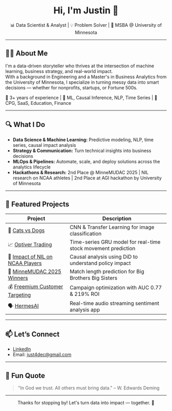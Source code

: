 <h1 align="center">Hi, I'm Justin 👋</h1>

<p align="center">
  📊 Data Scientist & Analyst | 💡 Problem Solver | 🧠 MSBA @ University of Minnesota  
</p>

---

## 👨‍💻 About Me

I'm a data-driven storyteller who thrives at the intersection of machine learning, business strategy, and real-world impact.  
With a background in Engineering and a Master's in Business Analytics from the University of Minnesota, I specialize in turning messy data into smart decisions — whether for nonprofits, startups, or Fortune 500s.

🧠 3+ years of experience | 🎯 ML, Causal Inference, NLP, Time Series | 💼 CPG, SaaS, Education, Finance

---

## 🔍 What I Do

- **Data Science & Machine Learning:** Predictive modeling, NLP, time series, causal impact analysis
- **Strategy & Communication:** Turn technical insights into business decisions
- **MLOps & Pipelines:** Automate, scale, and deploy solutions across the analytics lifecycle
- **Hackathons & Research:** 2nd Place @ MinneMUDAC 2025 | NIL research on NCAA athletes | 2nd Place at AGI hackathon by University of Minnesota

---

## 🚀 Featured Projects

| Project | Description |
|--------|-------------|
| 🐶 [Cats vs Dogs](https://github.com/blacckbeard4/CatsnDogs) | CNN & Transfer Learning for image classification |
| 📈 [Optiver Trading](https://github.com/blacckbeard4/Optiver_Trading-/tree/main) | Time-series GRU model for real-time stock movement prediction |
| 🏀 [Impact of NIL on NCAA Players](https://github.com/blacckbeard4/NcaaDid) | Causal analysis using DiD to understand policy impact |
| 🤝 [MinneMUDAC 2025 Winners](https://github.com/blacckbeard4/minnemudac) | Match length prediction for Big Brothers Big Sisters |
| 💰 [Freemium Customer Targeting](https://github.com/blacckbeard4/fremiumcompany) | Campaign optimization with AUC 0.77 & 219% ROI |
| 🗣️ [HermesAI](https://github.com/blacckbeard4/Hermes.ai/tree/main) | Real-time audio streaming sentiment analysis app |

---

## 📫 Let’s Connect

- [LinkedIn](https://www.linkedin.com/in/justin4)  
- Email: just4dec@gmail.com

---

## 🧠 Fun Quote

> "In God we trust. All others must bring data." – W. Edwards Deming

---

<p align="center">Thanks for stopping by! Let's turn data into impact — together. 🚀</p>
